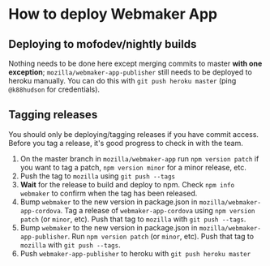 # How to deploy Webmaker App

## Deploying to mofodev/nightly builds

Nothing needs to be done here except merging commits to master **with one exception**; `mozilla/webmaker-app-publisher` still needs to be deployed to heroku manually. You can do this with `git push heroku master` (ping `@k88hudson` for credentials).


## Tagging releases

You should only be deploying/tagging releases if you have commit access. Before you tag a release, it's good progress to check in with the team.

1. On the master branch in `mozilla/webmaker-app` run `npm version patch` if you want to tag a patch, `npm version minor` for a minor release, etc.
2. Push the tag to `mozilla` using `git push --tags`
3. **Wait** for the release to build and deploy to npm. Check `npm info webmaker` to confirm when the tag has been released.
4. Bump `webmaker` to the new version in package.json in `mozilla/webmaker-app-cordova`. Tag a release of `webmaker-app-cordova` using `npm version patch` (or `minor`, etc). Push that tag to `mozilla` with `git push --tags`.
5. Bump `webmaker` to the new version in package.json in `mozilla/webmaker-app-publisher`. Run  `npm version patch` (or `minor`, etc). Push that tag to `mozilla` with `git push --tags`.
6. Push `webmaker-app-publisher` to heroku with `git push heroku master`
